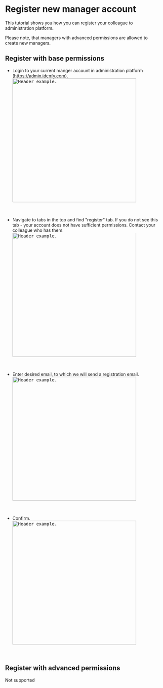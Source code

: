 # Register new manager account
This tutorial shows you how you can register your colleague to administration platform. 

Please note, that managers with advanced permissions are allowed to create new managers.

## Register with base permissions
- Login to your current manger account in administration platform (https://admin.idenfy.com).<br>
<kbd><img src="https://github.com/idenfy/Documentation/blob/master/resources/tutorials/admin-platform/SignIn.png" alt="Header example." width="400"></kbd>
<br>

- Navigate to tabs in the top and find "register" tab. If you do not see this tab - your account does not have sufficient permissions. Contact your colleague who has them.<br>
<kbd><img src="https://github.com/idenfy/Documentation/blob/master/resources/tutorials/admin-platform/FindRegister.png" alt="Header example." width="400"></kbd>
<br>

- Enter desired email, to which we will send a registration email. <br>
<kbd><img src="https://github.com/idenfy/Documentation/blob/master/resources/tutorials/admin-platform/EnterEmail.png" alt="Header example." width="400"></kbd>
<br>

- Confirm.<br>
<kbd><img src="https://github.com/idenfy/Documentation/blob/master/resources/tutorials/admin-platform/Confirm.png" alt="Header example." width="400"></kbd>
<br>

## Register with advanced permissions
Not supported
